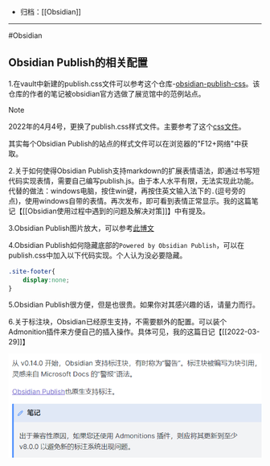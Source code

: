 - 归档：[[Obsidian]]
---


#Obsidian

## Obsidian Publish的相关配置

1.在vault中新建的publish.css文件可以参考这个仓库-[obsidian-publish-css](https://github.com/selfire1/obsidian-publish-css)。该仓库的作者的笔记被obsidian官方选做了展览馆中的范例站点。

> [!note]
> 2022年的4月4号，更换了publish.css样式文件。主要参考了这个[css文件](https://publish-01.obsidian.md/access/3c4cf261765d1b812b962974f8d190ab/publish.css)。
> 
> 其实每个Obsidian Publish的站点的样式文件可以在浏览器的"F12+网络"中获取。

2.关于如何使得Obsidian Publish支持markdown的扩展表情语法，即通过书写短代码实现表情，需要自己编写publish.js。由于本人水平有限，无法实现此功能。
代替的做法：windows电脑，按住win键，再按住英文输入法下的`.`(逗号旁的点)，使用windows自带的表情。再次发布，即可看到表情正常显示。我的这篇笔记【[[Obsidian使用过程中遇到的问题及解决对策]]】中有提及。

3.Obsidian Publish图片放大，可以参考[此博文](https://publish.obsidian.md/maolaoda/%E5%AD%A6%E4%B9%A0/%E7%AC%94%E8%AE%B0%E8%BD%AF%E4%BB%B6/Obsidian%E9%85%8D%E7%BD%AE#11+%E7%85%A7%E7%89%87%E7%82%B9%E5%87%BB%E6%94%BE%E5%A4%A7)

4.Obsidian Publish如何隐藏底部的`Powered by Obsidian Publish`，可以在publish.css中加入以下代码实现。个人认为没必要隐藏。

```css
.site-footer{
	display:none;
}
```

5.Obsidian Publish很方便，但是也很贵。如果你对其感兴趣的话，请量力而行。

6.关于标注块，Obsidian已经原生支持，不需要额外的配置。可以装个Admonition插件来方便自己的插入操作。具体可见，我的这篇日记【[[2022-03-29]]】

![](media/Ki1N5Ec7XrkLeJa.png)

